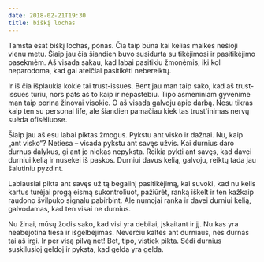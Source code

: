 ```yaml
---
date: 2018-02-21T19:30
title: biškį lochas
---
```


Tamsta esat biškį lochas, ponas. Čia taip būna kai kelias maikes nešioji
vienu metu. Šiaip jau čia šiandien buvo susidurta su tikėjimosi ir
pasitikėjimo pasekmėm. Aš visada sakau, kad labai pasitikiu žmonėmis,
iki kol neparodoma, kad gal ateičiai pasitikėti nebereiktų.

Ir iš čia išplaukia kokie tai trust-issues. Bent jau man taip sako, kad
aš trust-issues turiu, nors pats aš to kaip ir nepastebiu. Tipo
asmeniniam gyvenime man taip porina žinovai visokie. O aš visada galvoju
apie darbą. Nesu tikras kaip ten su personal life, ale šiandien pamačiau
kiek tas trust'inimas nervų suėda ofisėliuose.

Šiaip jau aš esu labai piktas žmogus. Pykstu ant visko ir dažnai. Nu,
kaip „ant visko“? Netiesa – visada pykstu ant savęs užvis. Kai durnius
daro durnus dalykus, gi ant jo niekas nepyksta. Reikia pykti ant savęs,
kad davei durniui kelią ir nusekei iš paskos. Durniui davus kelią,
galvoju, reiktų tada jau šalutiniu pyzdint.

Labiausiai pikta ant savęs už tą begalinį pasitikėjimą, kai suvoki, kad
nu kelis kartus turėjai progą eismą sukontroliuot, pažiūrėt, ranką
iškelt ir ten kažkaip raudono švilpuko signalu pabirbint. Ale numojai
ranka ir davei durniui kelią, galvodamas, kad ten visai ne durnius.

Nu žinai, mūsų žodis sako, kad visi yra debilai, įskaitant ir jį. Nu kas
yra neabejotina tiesa ir išgelbėjimas. Neverčiu kaltės ant durniaus, nes
durnas tai aš irgi. Ir per visą pilvą net! Bet, tipo, vistiek pikta.
Sėdi durnius suskilusioj geldoj ir pyksta, kad gelda yra gelda.
